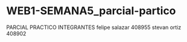 # WEB1-SEMANA5_parcial-partico

PARCIAL PRACTICO
INTEGRANTES 
felipe salazar 408955
stevan ortiz 408902
